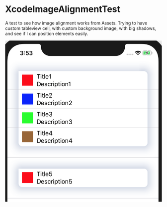 # XcodeImageAlignmentTest
A test to see how image alignment works from Assets. Trying to have custom tableview cell, with custom background image, with big shadows, and see if I can position elements easily.




![](https://github.com/GuntisTreulands/XcodeImageAlignmentTest/blob/master/test.png?raw=true)
